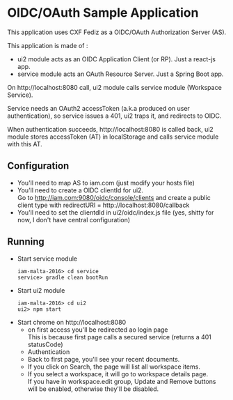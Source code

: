 # OIDC/OAuth Sample Application

This application uses CXF Fediz as a OIDC/OAuth Authorization Server (AS).

This application is made of :
 * ui2 module acts as an OIDC Application Client (or RP).
   Just a react-js app.
 * service module acts an OAuth Resource Server. 
   Just a Spring Boot app.
 
On http://localhost:8080 call, ui2 module calls service module (Workspace Service).

Service needs an OAuth2 accessToken (a.k.a produced on user authentication), so service
issues a 401, ui2 traps it, and redirects to OIDC.

When authentication succeeds, http://localhost:8080 is called back, ui2 module
stores accessToken (AT) in localStorage and calls service module with this AT. 

## Configuration

 * You'll need to map AS to iam.com (just modify your hosts file)
 * You'll need to create a OIDC clientId for ui2.  
   Go to <http://iam.com:9080/oidc/console/clients> and create a public client type
   with redirectURI = http://localhost:8080/callback
 * You'll need to set the clientdId in ui2/oidc/index.js file (yes, shitty for now, I don't have central configuration)

## Running

 * Start service module 
   ```
   iam-malta-2016> cd service
   service> gradle clean bootRun
   ```
 * Start ui2 module
   ```
   iam-malta-2016> cd ui2
   ui2> npm start
   ```
 * Start chrome on http://localhost:8080  
   * on first access you'll be redirected ao login page  
     This is because first page calls a secured service (returns a 401 statusCode)
   * Authentication
   * Back to first page, you'll see your recent documents.
   * If you click on Search, the page will list all workspace items.  
   * If you select a workspace, it will go to workspace details page.  
     If you have in workspace.edit group, Update and Remove buttons will be enabled, otherwise
     they'll be disabled.